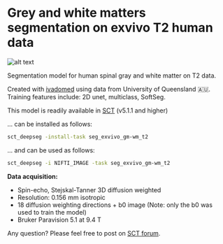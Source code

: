 # Grey and white matters segmentation on exvivo T2 human data

![alt text](image.gif)

Segmentation model for human spinal gray and white matter on T2 data.

Created with [ivadomed](http://ivadomed.org/) using data from University of Queensland 🇦🇺.
Training features include: 2D unet, multiclass, SoftSeg.

This model is readily available in [SCT](https://spinalcordtoolbox.com/en/stable/) (v5.1.1 and higher)

... can be installed as follows:
```bash
sct_deepseg -install-task seg_exvivo_gm-wm_t2
```

... and can be used as follows:
```bash
sct_deepseg -i NIFTI_IMAGE -task seg_exvivo_gm-wm_t2
```

**Data acquisition:**
- Spin-echo, Stejskal-Tanner 3D diffusion weighted
- Resolution: 0.156 mm isotropic
- 18 diffusion weighting directions + b0 image (Note: only the b0 was used to train the model)
- Bruker Paravision 5.1 at 9.4 T

Any question? Please feel free to post on [SCT forum](https://forum.spinalcordmri.org/c/sct/8). 
